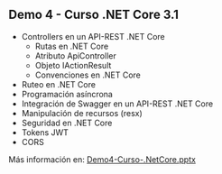 ##  Demo 4 - Curso .NET Core 3.1  ##

* Controllers en un API-REST .NET Core
	* Rutas en .NET Core
	* Atributo ApiController
	* Objeto IActionResult
	* Convenciones en .NET Core
* Ruteo en .NET Core
* Programación asíncrona 
* Integración de Swagger en un API-REST .NET Core
* Manipulación de recursos (resx)
* Seguridad en .NET Core
* Tokens JWT
* CORS


Más información en: [Demo4-Curso-.NetCore.pptx](https://github.com/dadjh85/Demo4-Curso-.NetCore3.1/raw/master/doc/Demo4-%20Curso%20.NET%20Core.pptx)


